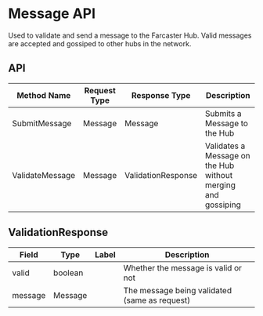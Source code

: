 # Message API

Used to validate and send a message to the Farcaster Hub. Valid messages are accepted and gossiped to other hubs in the
network.

## API

| Method Name     | Request Type | Response Type      | Description                                                  |
| --------------- | ------------ | ------------------ | ------------------------------------------------------------ |
| SubmitMessage   | Message      | Message            | Submits a Message to the Hub                                 |
| ValidateMessage | Message      | ValidationResponse | Validates a Message on the Hub without merging and gossiping |

## ValidationResponse

| Field   | Type    | Label | Description                                   |
| ------- | ------- | ----- | --------------------------------------------- |
| valid   | boolean |       | Whether the message is valid or not           |
| message | Message |       | The message being validated (same as request) |

